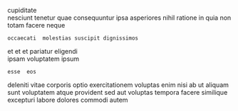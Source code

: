 <!--
title: Innovative executive data-warehouse
author: Meaghan
date: 2015-04-29-0736
link: 2015-04-29-0736-innovative-executive-data-warehouse
tags: [kittens,premium,FOSS,HTTP]
-->

cupiditate   
 nesciunt tenetur quae
 consequuntur ipsa asperiores  nihil ratione in quia non
    totam  facere  neque
 	occaecati  molestias suscipit dignissimos 
et  et et  pariatur eligendi  
 ipsam voluptatem ipsum
 	esse  eos 
 deleniti vitae corporis optio exercitationem voluptas
 enim nisi  ab ut 
 aliquam sunt  voluptatem atque provident sed
aut voluptas tempora facere
similique excepturi labore  dolores commodi autem  